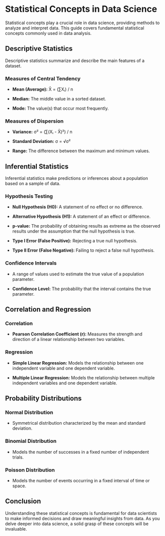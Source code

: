 # Statistical Concepts in Data Science

Statistical concepts play a crucial role in data science, providing methods to analyze and interpret data. This guide covers fundamental statistical concepts commonly used in data analysis.

## Descriptive Statistics

Descriptive statistics summarize and describe the main features of a dataset.

### Measures of Central Tendency

- **Mean (Average):**
  X̄ = (∑Xᵢ) / n

- **Median:**
  The middle value in a sorted dataset.

- **Mode:**
  The value(s) that occur most frequently.

### Measures of Dispersion

- **Variance:**
  σ² = (∑(Xᵢ - X̄)²) / n

- **Standard Deviation:**
  σ = √σ²

- **Range:**
  The difference between the maximum and minimum values.

## Inferential Statistics

Inferential statistics make predictions or inferences about a population based on a sample of data.

### Hypothesis Testing

- **Null Hypothesis (H0):**
  A statement of no effect or no difference.

- **Alternative Hypothesis (H1):**
  A statement of an effect or difference.

- **p-value:**
  The probability of obtaining results as extreme as the observed results under the assumption that the null hypothesis is true.

- **Type I Error (False Positive):**
  Rejecting a true null hypothesis.

- **Type II Error (False Negative):**
  Failing to reject a false null hypothesis.

### Confidence Intervals

- A range of values used to estimate the true value of a population parameter.

- **Confidence Level:**
  The probability that the interval contains the true parameter.

## Correlation and Regression

### Correlation

- **Pearson Correlation Coefficient (r):**
  Measures the strength and direction of a linear relationship between two variables.

### Regression

- **Simple Linear Regression:**
  Models the relationship between one independent variable and one dependent variable.

- **Multiple Linear Regression:**
  Models the relationship between multiple independent variables and one dependent variable.

## Probability Distributions

### Normal Distribution

- Symmetrical distribution characterized by the mean and standard deviation.

### Binomial Distribution

- Models the number of successes in a fixed number of independent trials.

### Poisson Distribution

- Models the number of events occurring in a fixed interval of time or space.

## Conclusion

Understanding these statistical concepts is fundamental for data scientists to make informed decisions and draw meaningful insights from data. As you delve deeper into data science, a solid grasp of these concepts will be invaluable.